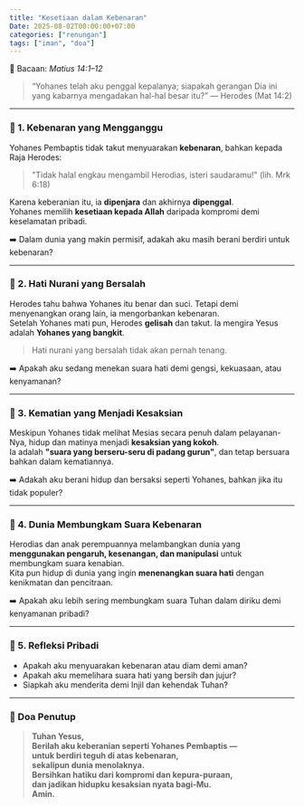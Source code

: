 ```yaml
---
title: "Kesetiaan dalam Kebenaran"
Date: 2025-08-02T00:00:00+07:00
categories: ["renungan"]
tags: ["iman", "doa"]
---
```


📖 Bacaan: _Matius 14:1–12_

> “Yohanes telah aku penggal kepalanya; siapakah gerangan Dia ini yang kabarnya mengadakan hal-hal besar itu?” — Herodes (Mat 14:2)

---

### 🔹 1. Kebenaran yang Mengganggu

Yohanes Pembaptis tidak takut menyuarakan **kebenaran**, bahkan kepada Raja Herodes:

> "Tidak halal engkau mengambil Herodias, isteri saudaramu!" (lih. Mrk 6:18)

Karena keberanian itu, ia **dipenjara** dan akhirnya **dipenggal**.  
Yohanes memilih **kesetiaan kepada Allah** daripada kompromi demi keselamatan pribadi.

➡️ Dalam dunia yang makin permisif, adakah aku masih berani berdiri untuk kebenaran?

---

### 🔹 2. Hati Nurani yang Bersalah

Herodes tahu bahwa Yohanes itu benar dan suci. Tetapi demi menyenangkan orang lain, ia mengorbankan kebenaran.  
Setelah Yohanes mati pun, Herodes **gelisah** dan takut. Ia mengira Yesus adalah **Yohanes yang bangkit**.

> Hati nurani yang bersalah tidak akan pernah tenang.

➡️ Apakah aku sedang menekan suara hati demi gengsi, kekuasaan, atau kenyamanan?

---

### 🔹 3. Kematian yang Menjadi Kesaksian

Meskipun Yohanes tidak melihat Mesias secara penuh dalam pelayanan-Nya, hidup dan matinya menjadi **kesaksian yang kokoh**.  
Ia adalah **"suara yang berseru-seru di padang gurun"**, dan tetap bersuara bahkan dalam kematiannya.

➡️ Adakah aku berani hidup dan bersaksi seperti Yohanes, bahkan jika itu tidak populer?

---

### 🔹 4. Dunia Membungkam Suara Kebenaran

Herodias dan anak perempuannya melambangkan dunia yang **menggunakan pengaruh, kesenangan, dan manipulasi** untuk membungkam suara kenabian.  
Kita pun hidup di dunia yang ingin **menenangkan suara hati** dengan kenikmatan dan pencitraan.

➡️ Apakah aku lebih sering membungkam suara Tuhan dalam diriku demi kenyamanan pribadi?

---

### 🔹 5. Refleksi Pribadi

- Apakah aku menyuarakan kebenaran atau diam demi aman?
- Apakah aku memelihara suara hati yang bersih dan jujur?
- Siapkah aku menderita demi Injil dan kehendak Tuhan?

---

### 🙏 Doa Penutup

> **Tuhan Yesus,  
> Berilah aku keberanian seperti Yohanes Pembaptis —  
> untuk berdiri teguh di atas kebenaran,  
> sekalipun dunia menolaknya.  
> Bersihkan hatiku dari kompromi dan kepura-puraan,  
> dan jadikan hidupku kesaksian nyata bagi-Mu.  
> Amin.**
